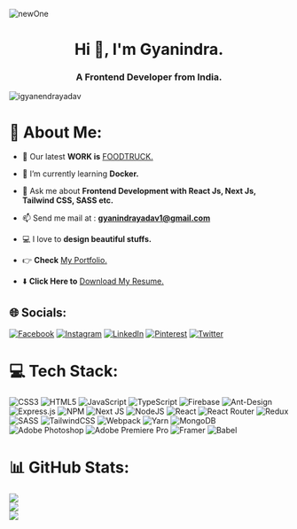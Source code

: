 
![newOne](https://user-images.githubusercontent.com/49138951/236672922-32680a28-246c-4e7d-afbc-feddecdf1f02.gif)



<h1 align="center">Hi 👋, I'm Gyanindra.</h1>
<h3 align="center">A Frontend Developer from India.</h3>
<p align="left"> <img src="https://komarev.com/ghpvc/?username=igyanendrayadav&label=Profile%20views&color=0e75b6&style=flat" alt="igyanendrayadav" /> </p>

# 💫 About Me:
- 🔭 Our latest **WORK is** [FOODTRUCK.](https://github.com/iGyanendraYadav/FoodTruck)

- 🌱 I’m currently learning **Docker.**

- 💬 Ask me about **Frontend Development with React Js, Next Js, Tailwind CSS, SASS etc.**

- 📫 Send me mail at : **gyanindrayadav1@gmail.com**

- 💻 I love to **design beautiful stuffs.**
  
- 👉 **Check** [My Portfolio.](https://www.gyanindra.com)

- ⬇️ **Click Here to** [Download My Resume.](https://github.com/iGyanendraYadav/iGyanendraYadav/files/12343617/Gyan.pdf)



## 🌐 Socials:
[![Facebook](https://img.shields.io/badge/Facebook-%231877F2.svg?logo=Facebook&logoColor=white)](https://facebook.com/iGyanendraYadav) [![Instagram](https://img.shields.io/badge/Instagram-%23E4405F.svg?logo=Instagram&logoColor=white)](https://instagram.com/iGyanendraYadav) [![LinkedIn](https://img.shields.io/badge/LinkedIn-%230077B5.svg?logo=linkedin&logoColor=white)](https://linkedin.com/in/iGyanendraYadav) [![Pinterest](https://img.shields.io/badge/Pinterest-%23E60023.svg?logo=Pinterest&logoColor=white)](https://pinterest.com/iGyanendraYadav) [![Twitter](https://img.shields.io/badge/Twitter-%231DA1F2.svg?logo=Twitter&logoColor=white)](https://twitter.com/iGyanendraYadav) 

# 💻 Tech Stack:
![CSS3](https://img.shields.io/badge/css3-%231572B6.svg?style=for-the-badge&logo=css3&logoColor=white) ![HTML5](https://img.shields.io/badge/html5-%23E34F26.svg?style=for-the-badge&logo=html5&logoColor=white) ![JavaScript](https://img.shields.io/badge/javascript-%23323330.svg?style=for-the-badge&logo=javascript&logoColor=%23F7DF1E) ![TypeScript](https://img.shields.io/badge/typescript-%23007ACC.svg?style=for-the-badge&logo=typescript&logoColor=white) ![Firebase](https://img.shields.io/badge/firebase-%23039BE5.svg?style=for-the-badge&logo=firebase) ![Ant-Design](https://img.shields.io/badge/-AntDesign-%230170FE?style=for-the-badge&logo=ant-design&logoColor=white) ![Express.js](https://img.shields.io/badge/express.js-%23404d59.svg?style=for-the-badge&logo=express&logoColor=%2361DAFB) ![NPM](https://img.shields.io/badge/NPM-%23000000.svg?style=for-the-badge&logo=npm&logoColor=white) ![Next JS](https://img.shields.io/badge/Next-black?style=for-the-badge&logo=next.js&logoColor=white) ![NodeJS](https://img.shields.io/badge/node.js-6DA55F?style=for-the-badge&logo=node.js&logoColor=white) ![React](https://img.shields.io/badge/react-%2320232a.svg?style=for-the-badge&logo=react&logoColor=%2361DAFB) ![React Router](https://img.shields.io/badge/React_Router-CA4245?style=for-the-badge&logo=react-router&logoColor=white) ![Redux](https://img.shields.io/badge/redux-%23593d88.svg?style=for-the-badge&logo=redux&logoColor=white) ![SASS](https://img.shields.io/badge/SASS-hotpink.svg?style=for-the-badge&logo=SASS&logoColor=white) ![TailwindCSS](https://img.shields.io/badge/tailwindcss-%2338B2AC.svg?style=for-the-badge&logo=tailwind-css&logoColor=white) ![Webpack](https://img.shields.io/badge/webpack-%238DD6F9.svg?style=for-the-badge&logo=webpack&logoColor=black) ![Yarn](https://img.shields.io/badge/yarn-%232C8EBB.svg?style=for-the-badge&logo=yarn&logoColor=white) ![MongoDB](https://img.shields.io/badge/MongoDB-%234ea94b.svg?style=for-the-badge&logo=mongodb&logoColor=white) ![Adobe Photoshop](https://img.shields.io/badge/adobephotoshop-%2331A8FF.svg?style=for-the-badge&logo=adobephotoshop&logoColor=white) ![Adobe Premiere Pro](https://img.shields.io/badge/Adobe%20Premiere%20Pro-9999FF.svg?style=for-the-badge&logo=Adobe%20Premiere%20Pro&logoColor=white) ![Framer](https://img.shields.io/badge/Framer-black?style=for-the-badge&logo=framer&logoColor=blue) ![Babel](https://img.shields.io/badge/Babel-F9DC3e?style=for-the-badge&logo=babel&logoColor=black)

# 📊 GitHub Stats:
![](https://github-readme-stats.vercel.app/api?username=iGyanendraYadav&theme=default&hide_border=false&include_all_commits=false&count_private=false)<br/>
![](https://github-readme-streak-stats.herokuapp.com/?user=iGyanendraYadav&theme=default&hide_border=false)<br/>
![](https://github-readme-stats.vercel.app/api/top-langs/?username=iGyanendraYadav&theme=default&hide_border=false&include_all_commits=false&count_private=false&layout=compact)


